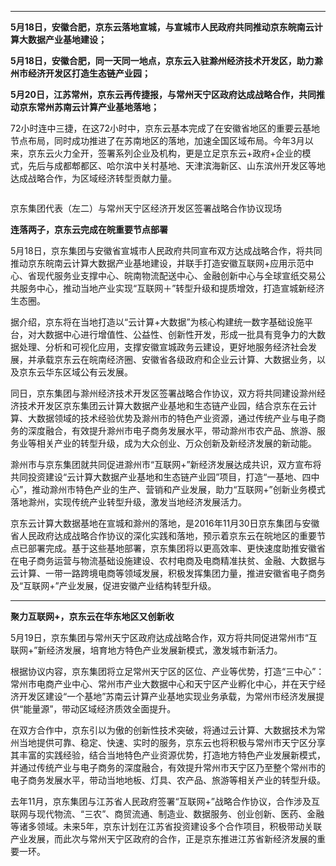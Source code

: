 ****

**5月18日，安徽合肥，京东云落地宣城，与宣城市人民政府共同推动京东皖南云计算大数据产业基地建设；**

**5月18日，安徽合肥，同一天同一地点，京东云入驻滁州经济技术开发区，助力滁州市经济开发区打造生态链产业园；**

**5月20日，江苏常州，京东云再传捷报，与常州天宁区政府达成战略合作，共同推动京东常州苏南云计算产业基地落地；**

72小时连中三捷，在这72小时中，京东云基本完成了在安徽省地区的重要云基地节点布局，同时成功推进了在苏南地区的落地，加速全国区域布局。今年3月以来，京东云火力全开，签署系列企业及机构，更是立足京东云+政府+企业的模式，先后与成都郫都区、哈尔滨中关村基地、天津滨海新区、山东滨州开发区等地达成战略合作，为区域经济转型贡献力量。

![]()

京东集团代表（左二）与常州天宁区经济开发区签署战略合作协议现场

**连落两子，京东云完成在皖重要节点部署**

5月18日，京东集团与安徽省宣城市人民政府共同宣布双方达成战略合作，将共同推动京东皖南云计算大数据产业基地建设，并联手打造安徽互联网+应用示范中心、省现代服务业支撑中心、皖南物流配送中心、金融创新中心与全球宣纸交易公共服务中心，推动当地产业实现“互联网＋”转型升级和提质增效，打造宣城新经济生态圈。

据介绍，京东将在当地打造以“云计算+大数据”为核心构建统一数字基础设施平台，对大数据中心进行增值性、公益性、创新性开发，形成一批具有竞争力的大数据处理、分析和可视化应用，支撑安徽宣城政务云建设，更好地服务经济社会发展，并承载京东云在皖南经济圈、安徽省各级政府和企业云计算、大数据业务，以及京东云华东区域公有云发展。

同日，京东集团与滁州经济技术开发区签署战略合作协议，双方将共同建设滁州经济技术开发区京东集团云计算大数据产业基地和生态链产业园，结合京东在云计算、大数据领域的技术经验优势及滁州市的特色产业资源，通过传统产业与电子商务的深度融合，有效提升滁州市电子商务发展水平，带动滁州市农产品、旅游、服务业等相关产业的转型升级，成为大众创业、万众创新及新经济发展的新动能。

滁州市与京东集团就共同促进滁州市“互联网+”新经济发展达成共识，双方宣布将共同投资建设“云计算大数据产业基地和生态链产业园”项目，打造“一基地、四中心”，推动滁州市特色产业的生产、营销和产业发展，助力“互联网+”创新业务模式落地滁州，实现传统产业转型升级，激发当地经济发展活力。

京东云计算大数据基地在宣城和滁州的落地，是2016年11月30日京东集团与安徽省人民政府达成战略合作协议的深化实践和落地，预示着京东云在皖地区的重要节点已部署完成。基于这些基地部署，京东集团将以更高效率、更快速度助推安徽省在电子商务运营与物流基础设施建设、农村电商及电商精准扶贫、金融、大数据与云计算、一带一路跨境电商等领域发展，积极发挥集团力量，推进安徽省电子商务及“互联网+”产业发展，促进安徽产业结构转型升级。

****

**聚力互联网+，京东云在华东地区又创新收**

5月19日，京东集团与常州天宁区政府达成战略合作，双方将共同促进常州市“互联网+”新经济发展，培育地方特色产业发展新模式，激发城市新活力。

根据协议内容，京东集团将立足常州天宁区的区位、产业等优势，打造“三中心”：常州市电商产业中心、常州市产业大数据中心和天宁区产业孵化中心，并在天宁经济开发区建设“一个基地”苏南云计算产业基地实现业务承载，为常州市经济发展提供“能量源”，带动区域经济质效全面提升。

在双方合作中，京东引以为傲的创新性技术突破，将通过云计算、大数据技术为常州当地提供可靠、稳定、快速、实时的服务，京东云也将积极与常州市天宁区分享其丰富的实践经验，结合当地特色产业资源优势，打造地方特色产业发展新模式，并通过传统产业与电子商务的深度融合，有效提升常州市天宁区乃至整个常州市的电子商务发展水平，带动当地地板、灯具、农产品、旅游等相关产业的转型升级。

去年11月，京东集团与江苏省人民政府签署“互联网+”战略合作协议，合作涉及互联网与现代物流、“三农”、商贸流通、制造业、数据服务、创业创新、医药、金融等诸多领域。未来5年，京东计划在江苏省投资建设多个合作项目，积极带动关联产业发展，而此次与常州天宁区政府的合作，正是京东推进江苏省新经济发展的重要一环。